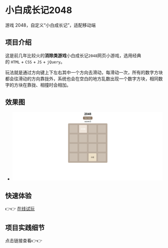 
# 小白成长记2048

游戏 2048，自定义“小白成长记”，适配移动端

## 项目介绍

这是前几年比较火的**消除类游戏**小白成长记`2048`网页小游戏，选用经典的 `HTML` + `CSS` + `JS` + `jQuery`。

玩法就是通过方向键上下左右其中一个方向去滑动，每滑动一次，所有的数字方块都会往滑动的方向靠拢外，系统也会在空白的地方乱数出现一个数字方块，相同数字的方块在靠拢、相撞时会相加。

## 效果图

* ![效果图](2048.gif)

## 快速体验

👉👉 [在线试玩](http://124.221.155.32/2048/index.html)


## 项目实践细节

点击链接查看👉👉


